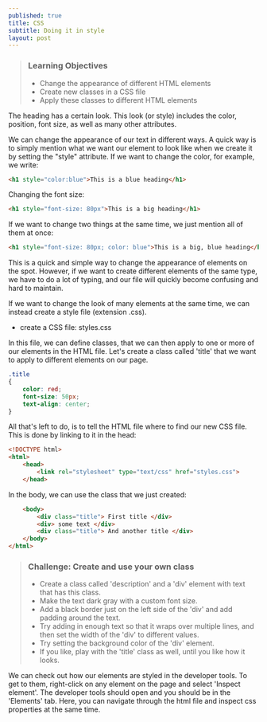 ```yaml
---
published: true
title: CSS
subtitle: Doing it in style
layout: post
---
```

> ### Learning Objectives
>
> * Change the appearance of different HTML elements
> * Create new classes in a CSS file
> * Apply these classes to different HTML elements

The heading has a certain look. This look (or style) includes the
color, position, font size, as well as many other attributes.

We can change the appearance of our text in different ways.
A quick way is to simply mention what we want our element
to look like when we create it by setting the "style" attribute.
If we want to change the color, for example, we write:

```html
<h1 style="color:blue">This is a blue heading</h1>
```

Changing the font size:

```html
<h1 style="font-size: 80px">This is a big heading</h1>
```

If we want to change two things at the same time, we just mention all of them at once:

```html
<h1 style="font-size: 80px; color: blue">This is a big, blue heading</h1>
```

This is a quick and simple way to change the appearance of elements on the spot.
However, if we want to create different elements of the same type, we have to do a lot of typing,
and our file will quickly become confusing and hard to maintain.

If we want to change the look of many elements at the same time, we
can instead create a style file (extension .css).

* create a CSS file: styles.css

In this file, we can define classes, that we can then apply to one or more of
our elements in the HTML file.
Let's create a class called 'title' that we want to apply to different elements
on our page.

```css
.title
{
	color: red;
	font-size: 50px;
	text-align: center;
}
```

All that's left to do, is to tell the HTML file where to find our new CSS file. This is done
by linking to it in the head:

```html
<!DOCTYPE html>
<html>
	<head>
		<link rel="stylesheet" type="text/css" href="styles.css">
	</head>
```

In the body, we can use the class that we just created:

```html
	<body>
		<div class="title"> First title </div>
		<div> some text </div>
		<div class="title"> And another title </div>
	</body>
</html>
```

> ### Challenge: Create and use your own class
>
> - Create a class called 'description' and a 'div' element with text that has this class.
> - Make the text dark gray with a custom font size.
> - Add a black border just on the left side of the 'div' and add padding around the text.
> - Try adding in enough text so that it wraps over multiple lines, and then set the width of the 'div' to different values.
> - Try setting the background color of the 'div' element.
> - If you like, play with the 'title' class as well, until you like how it looks.

We can check out how our elements are styled in the developer tools. To get to them, right-click on any element on the page and select 'Inspect element'. The developer tools should open and you should be in the 'Elements' tab. Here, you can navigate through the html file and inspect css properties at the same time.
